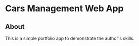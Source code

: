 # Cars Management Web App

## About

This is a simple portfolio app to demonstrate the author's skills.
